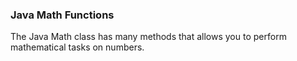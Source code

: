 ### Java Math Functions
The Java Math class has many methods that allows you to perform mathematical tasks on numbers.